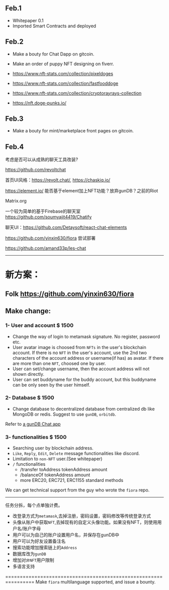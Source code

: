 ## Feb.1
* Whitepaper 0.1
* Imported Smart Contracts and deployed

## Feb.2
* Make a bouty for Chat Dapp on gitcoin.
* Make an order of puppy NFT designing on fiverr.

* https://www.nft-stats.com/collection/pixeldoges
* https://www.nft-stats.com/collection/fastfooddoge
* https://www.nft-stats.com/collection/cryptorayrays-collection
* https://nft.doge-punks.io/

## Feb.3
* Make a bouty for mint/marketplace front pages on gitcoin.

## Feb.4
考虑是否可以从成熟的聊天工具改装?

https://github.com/revoltchat

首页UI风格：https://revolt.chat/, https://chaskiq.io/

https://element.io/ 能否基于element加上NFT功能？放弃gunDB？之前的Riot

Matrix.org

一个较为简单的基于Firebase的聊天室
https://github.com/soumyajit4419/Chatify

聊天UI：https://github.com/Detaysoft/react-chat-elements

https://github.com/yinxin630/fiora 尝试部署

https://github.com/amand33p/les-chat

----------------------------------------------------------------

# 新方案：
## Folk https://github.com/yinxin630/fiora
## Make change: 
### 1- User and account $ 1500
* Change the way of login to metamask signature. No register, password etc.
* User avatar image is choosed from `NFTs` in the user's blockchain account. If there is no `NFT` in the user's account, use the 2nd two characters of the account address or username(if has) as avatar. If there are more than one `NFT`, choosed one by user.
* User can set/change username, then the account address will not shown directly.
* User can set buddyname for the buddy account, but this buddyname can be only seen by the user himself.

### 2- Database $ 1500
* Change database to decentralized database from centralized db like MongoDB or redis. Suggest to use `gunDB`, `orbitdb`.

Refer to [a gunDB Chat app](https://github.com/fireship-io/gun-chat)

### 3- functionalities $ 1500
* Searching user by blockchain address.
* `Like`, `Reply`, `Edit`, `Delete` message functionalities like discord.
* Limitation to `non-NFT` user.(See whitepaper)
* `/` functionalities
  * /transfer toAddress tokenAddress amount
  * /balanceOf tokenAddress amount
  * more ERC20, ERC721, ERC1155 standard methods

We can get technical support from the guy who wrote the `fiora` repo.

----------------------------------------------------------------

任务分拆，每个点单独计费。


* 改登录方式为`metamask`,去掉注册，密码设置，密码修改等传统登录方式
* 头像从账户中获取`NFT`,去掉现有的自定义头像功能。如果没有NFT，则使用用户名/账户字母
* 用户可以为自己的账户设置用户名，并保存在gunDB中
* 用户可以为好友设置备注名
* 搜索功能增加搜索链上的`Address`
* 数据库改为`gunDB`
* 增加对`非NFT`用户限制
* 多语言支持

================================================================
Make `fiora` multilanguage supported, and issue a bounty.

